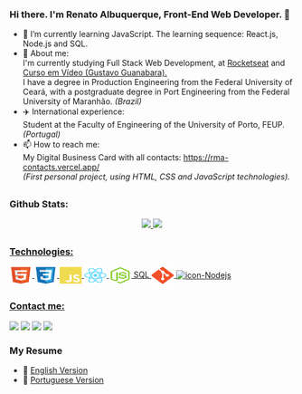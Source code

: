 ### Hi there. I'm Renato Albuquerque, Front-End Web Developer. 👋

- 🌱 I’m currently learning JavaScript. The learning sequence: React.js, Node.js and SQL.
- 💬 About me: <br> I'm currently studying Full Stack Web Development, at <a href="https://www.rocketseat.com.br/" target="_blank">Rocketseat<a/> and <a href="https://www.cursoemvideo.com/" target="_blank">Curso em Vídeo (Gustavo Guanabara).<a/> <br> 
  I have a degree in Production Engineering from the Federal University of Ceará, with a postgraduate degree in Port Engineering from the Federal University of Maranhão. <em>(Brazil)</em>
- ✈️ International experience: <br> Student at the Faculty of Engineering of the University of Porto, FEUP. <em>(Portugal)</em>
- 📫 How to reach me: <br> My Digital Business Card with all contacts: https://rma-contacts.vercel.app/ <br>
  <em>(First personal project, using HTML, CSS and JavaScript technologies).</em>

##

### Github Stats:

<div align="center">
  <a href="https://github.com/renato-albuquerque">
  <img height="150em" src="https://github-readme-stats.vercel.app/api?username=renato-albuquerque&show_icons=true&theme=dark&include_all_commits=true&count_private=true"/>
  <img height="150em" src="https://github-readme-stats.vercel.app/api/top-langs/?username=renato-albuquerque&layout=compact&langs_count=7&theme=dark"/>
</div> 

##

### Technologies:
  
<div style="display: inline_block">
  <img align="center" alt="icon-HTML" height="30" width="40" src="https://raw.githubusercontent.com/devicons/devicon/master/icons/html5/html5-original.svg">
  <img align="center" alt="icon-CSS" height="30" width="40" src="https://raw.githubusercontent.com/devicons/devicon/master/icons/css3/css3-original.svg">
  <img align="center" alt="icon-Js" height="30" width="40" src="https://raw.githubusercontent.com/devicons/devicon/master/icons/javascript/javascript-plain.svg">
  <img align="center" alt="icon-React" height="30" width="40" src="https://raw.githubusercontent.com/devicons/devicon/master/icons/react/react-original.svg">
  <img align="center" alt="icon-Nodejs" height="30" width="40" src="https://raw.githubusercontent.com/devicons/devicon/master/icons/nodejs/nodejs-original.svg">
  SQL
  <img align="center" alt="icon-Nodejs" height="30" width="40" src="https://raw.githubusercontent.com/devicons/devicon/master/icons/git/git-original.svg">
  <img align="center" alt="icon-Nodejs" height="30" width="40" src="https://cdn.jsdelivr.net/gh/devicons/devicon/icons/github/github-original.svg" />
</div>

##
  
### Contact me:

<div> 
  <a href="https://www.linkedin.com/in/renato-malbuquerque" target="_blank"><img src="https://img.shields.io/badge/-LinkedIn-%230077B5?style=for-the-badge&logo=linkedin&logoColor=white"></a> 
  <a href="mailto:renatomalb83@gmail.com" target="_blank"><img src="https://img.shields.io/badge/-Gmail-%23333?style=for-the-badge&logo=gmail&logoColor=white"></a>
  <a href="https://wa.me/+5585988964385" target="_blank"><img src="https://img.shields.io/badge/WhatsApp-25D366?style=for-the-badge&logo=whatsapp&logoColor=white"><a/>
  <a href="https://telegram.me/renatomalb" target="_blank"><img src="https://img.shields.io/badge/Telegram-2CA5E0?style=for-the-badge&logo=telegram&logoColor=white"><a/>
</div>

### My Resume
- 🔗 <a href="https://drive.google.com/file/d/105ZwSBpX4yQc-UegAAVswOk4hrCycZPE/view?usp=share_link" target="_blank">English Version<a/>
- 🔗 <a href="https://drive.google.com/file/d/1yN8221jjjHqQwQYdjsoAk6Tx0jV4pcBL/view?usp=share_link" target="_blank">Portuguese Version<a/>
    
    
    
